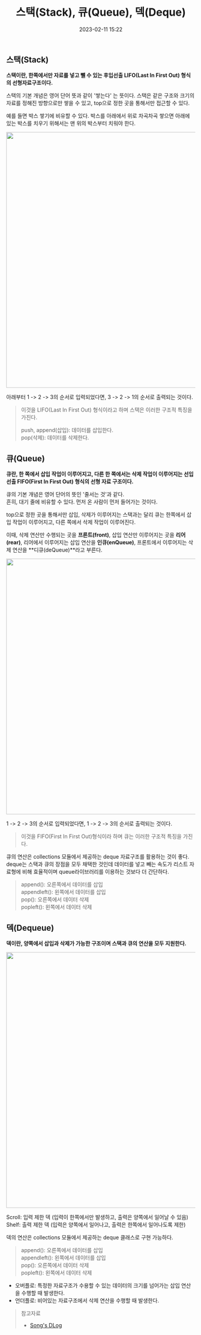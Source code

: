 ﻿---
title: 스택(Stack), 큐(Queue), 덱(Deque)
date: 2023-02-11 15:22
categories: [Algorithm]
tags: [Algorithm, 알고리즘, 스택(Stack), 큐(Queue), 덱(Deque)]
---

## 스택(Stack)

**스택이란, 한쪽에서만 자료를 넣고 뺄 수 있는 후입선출 LIFO(Last In First Out) 형식의 선형자료구조이다.**

스택의 기본 개념은 영어 단어 뜻과 같이 '쌓는다' 는 뜻이다. 스택은 같은 구조와 크기의 자료를 정해진 방향으로만 쌓을 수 있고, top으로 정한 곳을 통해서만 접근할 수 있다.

예를 들면 박스 쌓기에 비유할 수 있다. 박스를 아래에서 위로 차곡차곡 쌓으면 아래에 있는 박스를 치우기 위해서는 맨 위의 박스부터 치워야 한다.

<img width="681" src="https://velog.velcdn.com/images%2Ffalling_star3%2Fpost%2F79f0c606-6710-4452-a82c-b0e2abbf4b1a%2F%EC%BA%A1%EC%B2%98.JPG" >

아래부터 1 -> 2 -> 3의 순서로 입력되었다면, 3 -> 2 -> 1의 순서로 출력되는 것이다.

> 이것을 LIFO(Last In First Out) 형식이라고 하며 스택은 이러한 구조적 특징을 가진다.
>
> push, append(삽입): 데이터를 삽입한다.<br>
> pop(삭제): 데이터를 삭제한다.

## 큐(Queue)

**큐란, 한 쪽에서 삽입 작업이 이루어지고, 다른 한 쪽에서는 삭제 작업이 이루어지는 선입선출 FIFO(First In First Out) 형식의 선형 자료 구조이다.**

큐의 기본 개념은 영어 단어의 뜻인 '줄서는 것'과 같다.  
흔히, 대기 줄에 비유할 수 있다. 먼저 온 사람이 먼저 들어가는 것이다.

top으로 정한 곳을 통해서만 삽입, 삭제가 이루어지는 스택과는 달리 큐는 한쪽에서 삽입 작업이 이루어지고, 다른 쪽에서 삭제 작업이 이루어진다.

이때, 삭제 연산만 수행되는 곳을 **프론트(front)**, 삽입 연산만 이루어지는 곳을 **리어(rear)**, 리어에서 이루어지는 삽입 연산을 **인큐(enQueue)**, 프론트에서 이루어지는 삭제 연산을 **디큐(deQueue)**라고 부른다.

<img width="681" src="https://velog.velcdn.com/images%2Ffalling_star3%2Fpost%2F306aab5f-b742-4687-8d53-ab5a45b24c24%2F241.JPG" >

1 -> 2 -> 3의 순서로 입력되었다면, 1 -> 2 -> 3의 순서로 출력되는 것이다.

> 이것을 FIFO(First In First Out)형식이라 하며 큐는 이러한 구조적 특징을 가진다.

큐의 연산은 collections 모듈에서 제공하는 deque 자료구조를 활용하는 것이 좋다. deque는 스택과 큐의 장점을 모두 채택한 것인데 데이터를 넣고 빼는 속도가 리스트 자료형에 비해 효율적이며 queue라이브러리를 이용하는 것보다 더 간단하다.

> append(): 오른쪽에서 데이터를 삽입<br>
> appendleft(): 왼쪽에서 데이터를 삽입<br>
> pop(): 오른쪽에서 데이터 삭제<br>
> popleft(): 왼쪽에서 데이터 삭제

## 덱(Dequeue)

**덱이란, 양쪽에서 삽입과 삭제가 가능한 구조이며 스택과 큐의 연산을 모두 지원한다.**

<img width="681" src="https://velog.velcdn.com/images%2Ffalling_star3%2Fpost%2F10df11e7-f1b7-4e8d-ae57-7224ab2af1fa%2F2.JPG">

Scroll: 입력 제한 덱 (입력이 한쪽에서만 발생하고, 출력은 양쪽에서 일어날 수 있음)  
Shelf: 출력 제한 덱 (입력은 양쪽에서 일어나고, 출력은 한쪽에서 일어나도록 제한)

덱의 연산은 collections 모듈에서 제공하는 deque 클래스로 구현 가능하다.

> append(): 오른쪽에서 데이터를 삽입<br>
> appendleft(): 왼쪽에서 데이터를 삽입<br>
> pop(): 오른쪽에서 데이터 삭제<br>
> popleft(): 왼쪽에서 데이터 삭제

- 오버플로: 특정한 자료구조가 수용할 수 있는 데이터의 크기를 넘어가는 삽입 연산을 수행할 때 발생한다.<br>
- 언더플로: 비어있는 자료구조에서 삭제 연산을 수행할 때 발생한다.

> 참고자료
>
> - [Song's DLog](https://velog.io/@falling_star3/%EC%9E%90%EB%A3%8C%EA%B5%AC%EC%A1%B0-%EC%8A%A4%ED%83%9DStack%ED%81%90Queue%EB%8D%B1Deque)
